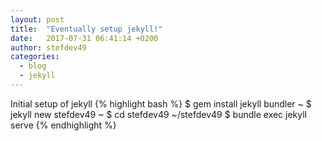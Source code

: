```yaml
---
layout: post
title:  "Eventually setup jekyll!"
date:   2017-07-31 06:41:14 +0200
author: stefdev49
categories:
  - blog
  - jekyll
---
```

Initial setup of jekyll
{% highlight bash %}
$ gem install jekyll bundler
~ $ jekyll new stefdev49
~ $ cd stefdev49
~/stefdev49 $ bundle exec jekyll serve
{% endhighlight %}
